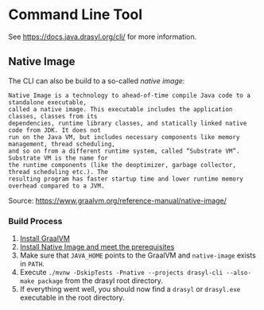 # Command Line Tool

See https://docs.java.drasyl.org/cli/ for more information.

## Native Image

The CLI can also be build to a so-called *native image*:

    Native Image is a technology to ahead-of-time compile Java code to a standalone executable,
    called a native image. This executable includes the application classes, classes from its
    dependencies, runtime library classes, and statically linked native code from JDK. It does not
    run on the Java VM, but includes necessary components like memory management, thread scheduling,
    and so on from a different runtime system, called “Substrate VM”. Substrate VM is the name for
    the runtime components (like the deoptimizer, garbage collector, thread scheduling etc.). The
    resulting program has faster startup time and lower runtime memory overhead compared to a JVM.

Source: https://www.graalvm.org/reference-manual/native-image/

### Build Process

1. [Install GraalVM](https://www.graalvm.org/docs/getting-started/)
1. [Install Native Image and meet the prerequisites](https://www.graalvm.org/reference-manual/native-image/#install-native-image)
1. Make sure that `JAVA_HOME` points to the GraalVM and `native-image` exists in `PATH`.
1. Execute `./mvnw -DskipTests -Pnative --projects drasyl-cli --also-make package` from the drasyl
   root directory.
1. If everything went well, you should now find a `drasyl` or `drasyl.exe` executable in the root
   directory.
